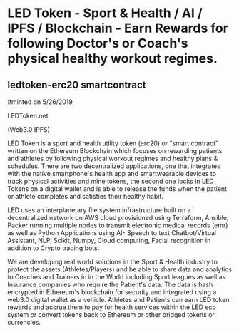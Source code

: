 # LED Token - Sport &amp; Health / AI / IPFS / Blockchain - Earn Rewards for following Doctor's or Coach's physical healthy workout regimes.
## ledtoken-erc20 smartcontract
#minted on 5/26/2019

LEDToken.net

(Web3.0 IPFS)



LED Token is a sport and health utility token (erc20) or "smart contract" written on the Ethereum Blockchain which focuses on rewarding patients and athletes by following physical workout regimes and healthy plans & schedules. There are two decentralized applications, one that integrates with the native smartphone's health app and smartwearable devices to track physical activities and mine tokens, the second one locks in LED Tokens on a digital wallet and is able to release the funds when the patient or athlete completes and satisfies their healthy habit.


LED uses an interplanetary file system infrastructure built on a decentralized network on AWS cloud provisioned using Terraform, Ansible, Packer running multiple nodes to transmit electronic medical records (emr) as well as Python Applications using AI- Speech to text Chatbot/Virtual Assistant, NLP, Scikit, Numpy, Cloud computing, Facial recognition in addition to Crypto trading bots. 


We are developing real world solutions in the Sport & Health industry to protect the assets (Athletes/Players) and be able to share data and analytics to Coaches and Trainers in in the World including Sport leagues as well as Insurance companies who require the Patient's data. The data is hash encrypted in Ethereum's blockchain for security and integrated using a web3.0 digital wallet as a vehicle. Athletes and Patients can earn LED token rewards and accrue them to pay for health services within the LED eco system or convert tokens back to Ethereum or other bridged tokens or currencies.
